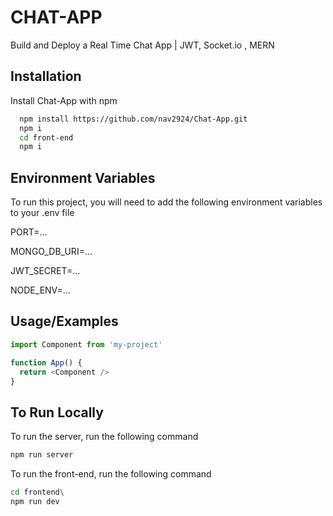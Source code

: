 
# CHAT-APP

Build and Deploy a Real Time Chat App | JWT, Socket.io , MERN

## Installation

Install Chat-App with npm

```bash
  npm install https://github.com/nav2924/Chat-App.git
  npm i
  cd front-end
  npm i 
```
    
## Environment Variables

To run this project, you will need to add the following environment variables to your .env file

PORT=...

MONGO_DB_URI=...

JWT_SECRET=...

NODE_ENV=...


## Usage/Examples

```javascript
import Component from 'my-project'

function App() {
  return <Component />
}
```


## To Run Locally

To run the server, run the following command

```bash
npm run server
```

To run the front-end, run the following command

```bash
cd frontend\
npm run dev
```


